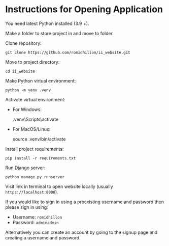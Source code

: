 
# Instructions for Opening Application

You need latest Python installed (3.9 +).

Make a folder to store project in and move to folder.

Clone repository:

	git clone https://github.com/romidhillon/ii_website.git

Move to project directory:

	cd ii_website

Make Python virtual environment:

	python -m venv .venv

Activate virtual environment:

- For Windows:

	.venv\Scripts\activate

- For MacOS/Linux:

	source .venv/bin/activate

Install project requirements:

	pip install -r requirements.txt

Run Django server:

	python manage.py runserver

Visit link in terminal to open website locally (usually `https://localhost:8000`).

If you would like to sign in using a preexisting username and password then please sign in using:

- Username: `romidhillon`
- Password: `adminadmin`

Alternatively you can create an account by going to the signup page and creating a username and password.









